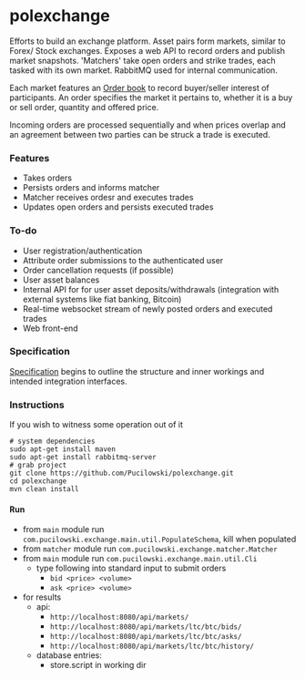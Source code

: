 polexchange
===========

Efforts to build an exchange platform. Asset pairs form markets, similar to Forex/ Stock exchanges. Exposes a web API to record orders and publish market snapshots. 'Matchers' take open orders and strike trades, each tasked with its own market. RabbitMQ used for internal communication.

Each market features an [Order book](https://en.wikipedia.org/wiki/Order_book_(trading)) to record buyer/seller interest of participants. An order specifies the market it pertains to, whether it is a buy or sell order, quantity and offered price.

Incoming orders are processed sequentially and when prices overlap and an agreement between two parties can be struck a trade is executed.

### Features

* Takes orders
* Persists orders and informs matcher
* Matcher receives ordesr and executes trades
* Updates open orders and persists executed trades

### To-do

* User registration/authentication
* Attribute order submissions to the authenticated user
* Order cancellation requests (if possible)
* User asset balances
* Internal API for for user asset deposits/withdrawals (integration with external systems like fiat banking, Bitcoin)
* Real-time websocket stream of newly posted orders and executed trades
* Web front-end

### Specification

[Specification](https://github.com/Pucilowski/polexchange/blob/master/doc/spec.md) begins to outline the structure and inner workings and intended integration interfaces.

### Instructions

If you wish to witness some operation out of it

```
# system dependencies
sudo apt-get install maven
sudo apt-get install rabbitmq-server
# grab project
git clone https://github.com/Pucilowski/polexchange.git
cd polexchange
mvn clean install
```

#### Run

* from `main` module run `com.pucilowski.exchange.main.util.PopulateSchema`, kill when populated
* from `matcher` module run `com.pucilowski.exchange.matcher.Matcher`
* from `main` module run `com.pucilowski.exchange.main.util.Cli`
	* type following into standard input to submit orders
		* `bid <price> <volume>`
		* `ask <price> <volume>`
* for results
    * api:
        * `http://localhost:8080/api/markets/`
        * `http://localhost:8080/api/markets/ltc/btc/bids/`
        * `http://localhost:8080/api/markets/ltc/btc/asks/`
        * `http://localhost:8080/api/markets/ltc/btc/history/`
    * database entries:
        * store.script in working dir
